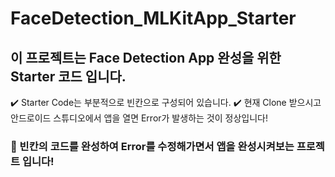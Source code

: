 # FaceDetection_MLKitApp_Starter

## 이 프로젝트는 Face Detection App 완성을 위한 Starter 코드 입니다. 
✔️ Starter Code는 부분적으로 빈칸으로 구성되어 있습니다. 
✔️ 현재 Clone 받으시고 안드로이드 스튜디오에서 앱을 열면 Error가 발생하는 것이 정상입니다!

### 🚀 빈칸의 코드를 완성하여 Error를 수정해가면서 앱을 완성시켜보는 프로젝트 입니다!
